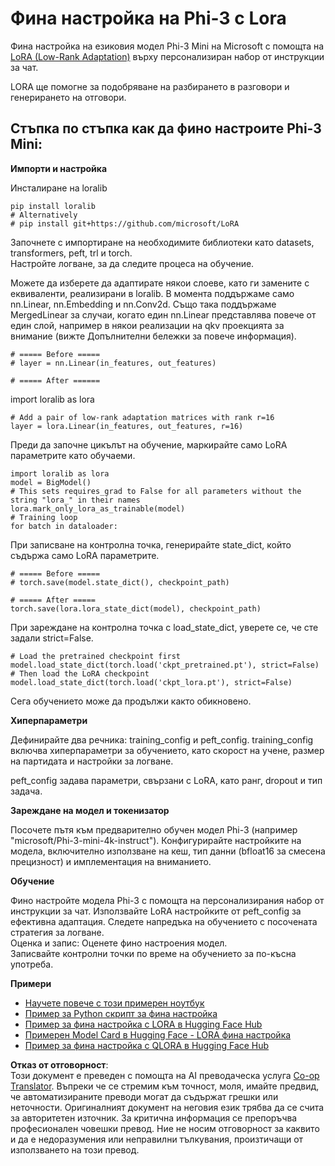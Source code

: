<!--
CO_OP_TRANSLATOR_METADATA:
{
  "original_hash": "50b6a55a0831b417835087d8b57759fe",
  "translation_date": "2025-07-17T06:36:01+00:00",
  "source_file": "md/03.FineTuning/FineTuning_Lora.md",
  "language_code": "bg"
}
-->
# **Фина настройка на Phi-3 с Lora**

Фина настройка на езиковия модел Phi-3 Mini на Microsoft с помощта на [LoRA (Low-Rank Adaptation)](https://github.com/microsoft/LoRA?WT.mc_id=aiml-138114-kinfeylo) върху персонализиран набор от инструкции за чат.

LORA ще помогне за подобряване на разбирането в разговори и генерирането на отговори.

## Стъпка по стъпка как да фино настроите Phi-3 Mini:

**Импорти и настройка**

Инсталиране на loralib

```
pip install loralib
# Alternatively
# pip install git+https://github.com/microsoft/LoRA

```

Започнете с импортиране на необходимите библиотеки като datasets, transformers, peft, trl и torch.  
Настройте логване, за да следите процеса на обучение.

Можете да изберете да адаптирате някои слоеве, като ги замените с еквиваленти, реализирани в loralib. В момента поддържаме само nn.Linear, nn.Embedding и nn.Conv2d. Също така поддържаме MergedLinear за случаи, когато един nn.Linear представлява повече от един слой, например в някои реализации на qkv проекцията за внимание (вижте Допълнителни бележки за повече информация).

```
# ===== Before =====
# layer = nn.Linear(in_features, out_features)
```

```
# ===== After ======
```

import loralib as lora

```
# Add a pair of low-rank adaptation matrices with rank r=16
layer = lora.Linear(in_features, out_features, r=16)
```

Преди да започне цикълът на обучение, маркирайте само LoRA параметрите като обучаеми.

```
import loralib as lora
model = BigModel()
# This sets requires_grad to False for all parameters without the string "lora_" in their names
lora.mark_only_lora_as_trainable(model)
# Training loop
for batch in dataloader:
```

При записване на контролна точка, генерирайте state_dict, който съдържа само LoRA параметрите.

```
# ===== Before =====
# torch.save(model.state_dict(), checkpoint_path)
```  
```
# ===== After =====
torch.save(lora.lora_state_dict(model), checkpoint_path)
```

При зареждане на контролна точка с load_state_dict, уверете се, че сте задали strict=False.

```
# Load the pretrained checkpoint first
model.load_state_dict(torch.load('ckpt_pretrained.pt'), strict=False)
# Then load the LoRA checkpoint
model.load_state_dict(torch.load('ckpt_lora.pt'), strict=False)
```

Сега обучението може да продължи както обикновено.

**Хиперпараметри**

Дефинирайте два речника: training_config и peft_config. training_config включва хиперпараметри за обучението, като скорост на учене, размер на партидата и настройки за логване.

peft_config задава параметри, свързани с LoRA, като ранг, dropout и тип задача.

**Зареждане на модел и токенизатор**

Посочете пътя към предварително обучен модел Phi-3 (например "microsoft/Phi-3-mini-4k-instruct"). Конфигурирайте настройките на модела, включително използване на кеш, тип данни (bfloat16 за смесена прецизност) и имплементация на вниманието.

**Обучение**

Фино настройте модела Phi-3 с помощта на персонализирания набор от инструкции за чат. Използвайте LoRA настройките от peft_config за ефективна адаптация. Следете напредъка на обучението с посочената стратегия за логване.  
Оценка и запис: Оценете фино настроения модел.  
Записвайте контролни точки по време на обучението за по-късна употреба.

**Примери**
- [Научете повече с този примерен ноутбук](../../../../code/03.Finetuning/Phi_3_Inference_Finetuning.ipynb)
- [Пример за Python скрипт за фина настройка](../../../../code/03.Finetuning/FineTrainingScript.py)
- [Пример за фина настройка с LORA в Hugging Face Hub](../../../../code/03.Finetuning/Phi-3-finetune-lora-python.ipynb)
- [Примерен Model Card в Hugging Face - LORA фина настройка](https://huggingface.co/microsoft/Phi-3-mini-4k-instruct/blob/main/sample_finetune.py)
- [Пример за фина настройка с QLORA в Hugging Face Hub](../../../../code/03.Finetuning/Phi-3-finetune-qlora-python.ipynb)

**Отказ от отговорност**:  
Този документ е преведен с помощта на AI преводаческа услуга [Co-op Translator](https://github.com/Azure/co-op-translator). Въпреки че се стремим към точност, моля, имайте предвид, че автоматизираните преводи могат да съдържат грешки или неточности. Оригиналният документ на неговия език трябва да се счита за авторитетен източник. За критична информация се препоръчва професионален човешки превод. Ние не носим отговорност за каквито и да е недоразумения или неправилни тълкувания, произтичащи от използването на този превод.